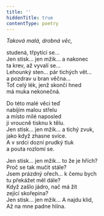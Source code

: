 ```yaml
---
title: ''
hiddenTitle: true
contentType: poetry
---
```


<section>

_Taková malá, drobná věc,_

studená, třpytící se…  
Jen stisk… jen mžik… a nakonec  
ta krev, až vyvalí se…  
Lehounký sten… pár tichých vět…  
a pozdrav u bran věčna…  
Toť celý lék, jenž skončí hned  
má muka nekonečná.

</section>

<section>

Do této malé věci teď  
nabíjím malou střelu  
a místo milé naposled  
ji vroucně tisknu k tělu.  
Jen stisk… jen mžik… a tichý zvuk,  
jako když zhasne svíce.  
A v srdci dozní prudký tluk  
a pouta rozlomí se.

</section>

<section>

Jen stisk… jen mžik… to že je hřích?  
Proč se tak mučit stále?  
Jsem prázdný ořech… k čemu bych  
tu překážet měl dále?  
Když zašlo jádro, nač má žít  
zející skořepina?  
Jen stisk… jen mžik… A najdu klid,  
Až na mne padne hlína.

</section>
